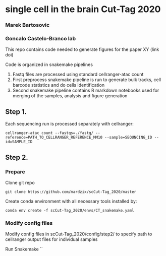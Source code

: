 # single cell in the brain Cut-Tag 2020
### Marek Bartosovic
### Goncalo Castelo-Branco lab


This repo contains code needed to generate figures for the paper XY (link doi)

Code is organized in snakemake pipelines

1. Fastq files are processed using standard cellranger-atac count
2. First preprocess snakemake pipeline is run to generate bulk tracks, cell barcode statistics and do cells identification
3. Second snakemake pipeline contains R markdown notebooks used for merging of the samples, analysis and figure generation

## Step 1. 

Each sequencing run is processed separately with cellranger:

`cellranger-atac count --fastqs=./fastq/ --reference=PATH_TO_CELLRANGER_REFERENCE_MM10 --sample=SEQUNCING_ID --id=SAMPLE_ID`


## Step 2.

### Prepare 

Clone git repo

`git clone https://github.com/mardzix/scCut-Tag_2020/master`

Create conda environment with all necessary tools installed by:

`conda env create -f scCut-Tag_2020/envs/CT_snakemake.yaml `


### Modify config files

Modify config files in scCut-Tag_2020/config/step2/ to specify path to cellranger output files for individual samples

Run Snakemake
``








